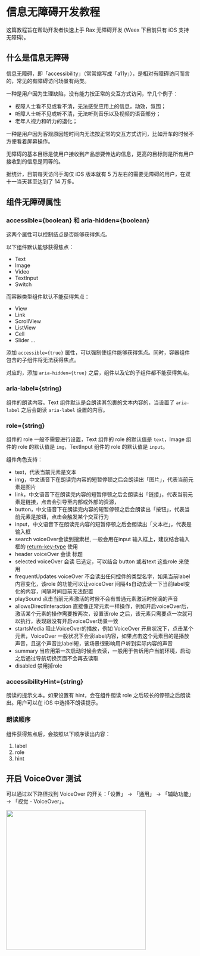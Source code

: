 # 信息无障碍开发教程

这篇教程旨在帮助开发者快速上手 Rax 无障碍开发 (Weex 下目前只有 iOS 支持无障碍)。

## 什么是信息无障碍

信息无障碍，即「accessibility」（常常缩写成「a11y」），是相对有障碍访问而言的，常见的有障碍访问场景有两类。

一种是用户因为生理缺陷，没有能力按正常的交互方式访问，举几个例子：

* 视障人士看不见或看不清，无法感受应用上的信息，动效，氛围；
* 听障人士听不见或听不清，无法听到音乐以及视频的语音部分；
* 老年人视力和听力的退化；

一种是用户因为客观原因短时间内无法按正常的交互方式访问，比如开车的时候不方便看着屏幕操作。

无障碍的基本目标是使用户接收到产品想要传达的信息，更高的目标则是所有用户接收到的信息是同等的。

据统计，目前每天访问手淘仅 iOS 版本就有 5 万左右的需要无障碍的用户，在双十一当天甚至达到了 14 万多。

## 组件无障碍属性

### accessible={boolean} 和 aria-hidden={boolean}

这两个属性可以控制结点是否能够获得焦点。

以下组件默认能够获得焦点：

* Text
* Image
* Video
* TextInput
* Switch

而容器类型组件默认不能获得焦点：

* View
* Link
* ScrollView
* ListView
* Cell
* Slider
...

添加 `accessible={true}` 属性，可以强制使组件能够获得焦点。同时，容器组件包含的子组件将无法获得焦点。

对应的，添加 `aria-hidden={true}` 之后，组件以及它的子组件都不能获得焦点。

### aria-label={string}

组件的朗读内容。Text 组件默认是会朗读其包裹的文本内容的，当设置了 `aria-label` 之后会朗读 `aria-label` 设置的内容。

### role={string}

组件的 role 一般不需要进行设置，Text 组件的 role 的默认值是 `text`，Image 组件的 role 的默认值是 `img`，TextInput 组件的 role 的默认值是 `input`。

组件角色支持：

* text，代表当前元素是文本
* img，中文语音下在朗读完内容的短暂停顿之后会朗读出「图片」，代表当前元素是图片
* link，中文语音下在朗读完内容的短暂停顿之后会朗读出「链接」，代表当前元素是链接，点击会引导至内部或外部的资源，
* button，中文语音下在朗读完内容的短暂停顿之后会朗读出「按钮」，代表当前元素是按钮，点击会触发某个交互行为
* input，中文语音下在朗读完内容的短暂停顿之后会朗读出「文本栏」，代表是输入框
* search voiceOver会读到搜索栏, 一般会用在input 输入框上，建议结合输入框的 [return-key-type](https://weex.apache.org/cn/references/components/input.html#特性) 使用
* header voiceOver 会读 标题
* selected voiceOver 会读 已选定，可以结合 button 或者text 这些role 来使用
* frequentUpdates voiceOver 不会读出任何控件的类型名字，如果当前label内容变化，该role 的功能可以让voiceOver 间隔4s自动去读一下当前label变化的内容，间隔时间目前无法配置
* playSound 点击当前元素激活的时候不会有普通元素激活时候滴的声音
* allowsDirectInteraction 直接像正常元素一样操作，例如开启voiceOver后，激活某个元素的操作需要按两次，设置该role 之后，该元素只需要点一次就可以执行，表现跟没有开启voiceOver场景一致
* startsMedia 阻止VoiceOver的播放，例如 VoiceOver 开启状况下，点击某个元素，VoiceOver 一般状况下会读label内容，如果点击这个元素目的是播放声音，且这个声音比label短，该场景很影响用户听到实际内容的声音
* summary 当应用第一次启动时候会去读，一般用于告诉用户当前环境，启动之后通过导航切换页面不会再去读取
* disabled 禁用掉role

### accessibilityHint={string}

朗读的提示文本。如果设置有 hint，会在组件朗读 role 之后较长的停顿之后朗读出。用户可以在 iOS 中选择不朗读提示。

### 朗读顺序

组件获得焦点后，会按照以下顺序读出内容：

1. label
2. role
3. hint

## 开启 VoiceOver 测试

可以通过以下路径找到 VoiceOver 的开关：「设置」 -> 「通用」 -> 「辅助功能」 -> 「视觉 - VoiceOver」。

<img src="https://user-images.githubusercontent.com/677114/35663903-9e27cc54-075a-11e8-86ef-d62447d762d9.png" width="375">

